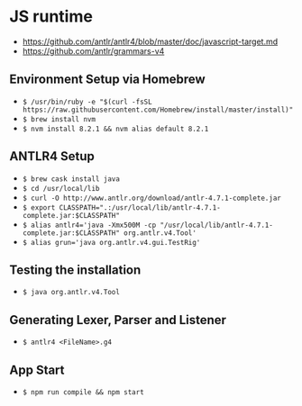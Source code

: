 # JS runtime

* https://github.com/antlr/antlr4/blob/master/doc/javascript-target.md
* https://github.com/antlr/grammars-v4

## Environment Setup via Homebrew

* `$ /usr/bin/ruby -e "$(curl -fsSL https://raw.githubusercontent.com/Homebrew/install/master/install)"`
* `$ brew install nvm`
* `$ nvm install 8.2.1 && nvm alias default 8.2.1`

## ANTLR4 Setup

* `$ brew cask install java`
* `$ cd /usr/local/lib`
* `$ curl -O http://www.antlr.org/download/antlr-4.7.1-complete.jar`
* `$ export CLASSPATH=".:/usr/local/lib/antlr-4.7.1-complete.jar:$CLASSPATH"`
* `$ alias antlr4='java -Xmx500M -cp "/usr/local/lib/antlr-4.7.1-complete.jar:$CLASSPATH" org.antlr.v4.Tool'`
* `$ alias grun='java org.antlr.v4.gui.TestRig'`

## Testing the installation

* `$ java org.antlr.v4.Tool`

## Generating Lexer, Parser and Listener

* `$ antlr4 <FileName>.g4`

## App Start

* `$ npm run compile && npm start`
